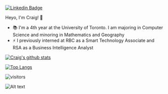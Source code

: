[![Linkedin Badge](https://img.shields.io/badge/-craigdsouza28-blue?style=flat&logo=Linkedin&logoColor=white&link=https://www.linkedin.com/in/craigdsouza28/)](https://www.linkedin.com/in/craigdsouza28/)

Heyo, I'm Craig! 👋

- 📚 I'm a 4th year at the University of Toronto. I am majoring in Computer Science and minoring in Mathematics and Geography
- ⚡ I previously interned at RBC as a Smart Technology Associate and RSA as a Business Intelligence Analyst

[![Craig's github stats](https://github-readme-stats.vercel.app/api?username=cra1gg&theme=dark)](https://github.com/cra1gg?tab=repositories)

[![Top Langs](https://github-readme-stats.vercel.app/api/top-langs/?username=cra1gg&theme=dark&exclude_repo=officehours)](https://github.com/cra1gg?tab=repositories)


![visitors](https://visitor-badge.glitch.me/badge?page_id=cra1gg.visitor-badge)

![Alt text](https://spotify-recently-played-readme.vercel.app/api?user=y551zk0ehxtn9hwqsyzwpz3ax&width={500})

<!--
**cra1gg/cra1gg** is a ✨ _special_ ✨ repository because its `README.md` (this file) appears on your GitHub profile.

Here are some ideas to get you started:

- 🔭 I’m currently working on ...
- 🌱 I’m currently learning ...
- 👯 I’m looking to collaborate on ...
- 🤔 I’m looking for help with ...
- 💬 Ask me about ...
- 📫 How to reach me: ...
- 😄 Pronouns: ...
- ⚡ Fun fact: ...
-->

